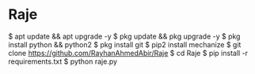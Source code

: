# Raje
$ apt update && apt upgrade -y
$ pkg update && pkg upgrade -y
$ pkg install python && python2
$ pkg install git
$ pip2 install mechanize 
$ git clone https://github.com/RayhanAhmedAbir/Raje
$ cd Raje
$ pip install -r requirements.txt
$ python raje.py
